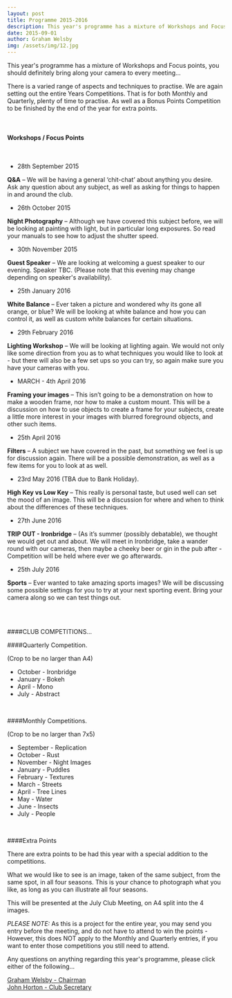 ```yaml
---
layout: post
title: Programme 2015-2016
description: This year's programme has a mixture of Workshops and Focus points, you should definitely bring along your camera to every meeting...
date: 2015-09-01
author: Graham Welsby
img: /assets/img/12.jpg
---
```


This year's programme has a mixture of Workshops and Focus points, you should definitely bring along your camera to every meeting... 

There is a varied range of aspects and techniques to practise. We are again setting out the entire Years Competitions. That is for both Monthly and Quarterly, plenty of time to practise. As well as a Bonus Points Competition to be finished by the end of the year for extra points.

 
<br>

#### Workshops / Focus Points

<br>



* 28th September 2015

<b>Q&A</b> – We will be having a general ‘chit-chat’ about anything you desire. Ask any question about any subject, as well as asking for things to happen in and around the club.

* 26th October 2015

<b>Night Photography</b> – Although we have covered this subject before, we will be looking at painting with light, but in particular long exposures. So read your manuals to see how to adjust the shutter speed.

* 30th November 2015

<b>Guest Speaker</b> – We are looking at welcoming a guest speaker to our evening. Speaker TBC. (Please note that this evening may change depending on speaker's availability).

* 25th January 2016

<b>White Balance</b> – Ever taken a picture and wondered why its gone all orange, or blue? We will be looking at white balance and how you can control it, as well as custom white balances for certain situations.

* 29th February 2016

<b>Lighting Workshop</b> – We will be looking at lighting again. We would not only like some direction from you as to what techniques you would like to look at - but there will also be a few set ups so you can try, so again make sure you have your cameras with you.

* MARCH - 4th April 2016

<b>Framing your images</b> – This isn’t going to be a demonstration on how to make a wooden frame, nor how to make a custom mount. This will be a discussion on how to use objects to create a frame for your subjects, create a little more interest in your images with blurred foreground objects, and other such items.

* 25th April 2016

<b>Filters</b> – A subject we have covered in the past, but something we feel is up for discussion again. There will be a possible demonstration, as well as a few items for you to look at as well.

* 23rd May 2016 (TBA due to Bank Holiday).

<b>High Key vs Low Key</b> – This really is personal taste, but used well can set the mood of an image. This will be a discussion for where and when to think about the differences of these techniques.

* 27th June 2016

<b>TRIP OUT - Ironbridge</b> – (As it’s summer (possibly debatable), we thought we would get out and about. We will meet in Ironbridge, take a wander round with our cameras, then maybe a cheeky beer or gin in the pub after - Competition will be held where ever we go afterwards.

* 25th July 2016

<b>Sports</b> – Ever wanted to take amazing sports images? We will be discussing some possible settings for you to try at your next sporting event. Bring your camera along so we can test things out.

<br>
<br>




####CLUB COMPETITIONS...
<br>

####Quarterly Competition.

(Crop to be no larger than A4)

<ul>
	<li>October - Ironbridge</li>
	<li>January - Bokeh</li>
	<li>April - Mono</li>
	<li>July - Abstract</li>
</ul>

<br>

####Monthly Competitions.

(Crop to be no larger than 7x5)

<ul>
	<li>September - Replication</li>
	<li>October - Rust</li>
	<li>November - Night Images</li>
	<li>January - Puddles</li>
	<li>February - Textures</li>
	<li>March - Streets</li>
	<li>April - Tree Lines</li>
	<li>May - Water</li>
	<li>June - Insects</li>
	<li>July - People</li>
</ul>

<br>

####Extra Points

There are extra points to be had this year with a special addition to the competitions.

What we would like to see is an image, taken of the same subject, from the same spot, in all four seasons. 
This is your chance to photograph what you like, as long as you can illustrate all four seasons.

This will be presented at the July Club Meeting, on A4 split into the 4 images.

<i>PLEASE NOTE:</i>  As this is a project for the entire year, you may send you entry before the meeting, and do not have to attend to win the points - However, this does NOT apply to the Monthly and Quarterly entries, if you want to enter those competitions you still need to attend.

Any questions on anything regarding this year's programme, please click either of the following...

<a href="mailto:grahamwelsby@gmail.com">Graham Welsby - Chairman</a>
<br>
<a href="mailto:john.horton4@btinternet.com">John Horton - Club Secretary</a>


